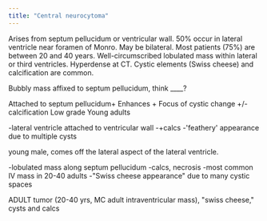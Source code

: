 ```yaml
---
title: "Central neurocytoma"
---
```

Arises from septum pellucidum or ventricular wall. 50% occur in lateral ventricle near foramen of Monro. May be bilateral. Most patients (75%) are between 20 and 40 years. Well-circumscribed lobulated mass within lateral or third ventricles. Hyperdense at CT. Cystic elements (Swiss cheese) and calcification are common.

Bubbly mass affixed to septum pellucidum, think ____?

Attached to septum pellucidum+
Enhances + Focus of cystic change +/- calcification
Low grade
Young adults

-lateral ventricle attached to ventricular wall
-+calcs
-'feathery' appearance due to multiple cysts

young male, comes off the lateral aspect of the lateral ventricle.

-lobulated mass along septum pellucidum
-calcs, necrosis
-most common IV mass in 20-40 adults
-&quot;Swiss cheese appearance&quot; due to many cystic spaces

ADULT tumor (20-40 yrs, MC adult intraventricular mass), &quot;swiss cheese,&quot; cysts and calcs

